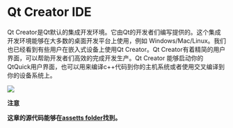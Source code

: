 # Qt Creator IDE

Qt Creator是Qt默认的集成开发环境。它由Qt的开发者们编写提供的。这个集成开发环境能够在大多数的桌面开发平台上使用，例如 Windows/Mac/Linux。我们也已经看到有些用户在嵌入式设备上使用Qt Creator。Qt Creator有着精简的用户界面，可以帮助开发者们高效的完成开发生产。Qt Creator 能够启动你的QtQuick用户界面，也可以用来编译c++代码到你的主机系统或者使用交叉编译到你的设备系统上。

![](http://qmlbook.org/_images/qtcreator-screenshots.png)

**注意**

**这章的源代码能够在[assetts folder](http://qmlbook.org/assets)找到。**

